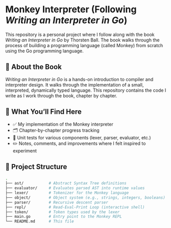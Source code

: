 # Monkey Interpreter (Following *Writing an Interpreter in Go*)

This repository is a personal project where I follow along with the book *Writing an Interpreter in Go* by Thorsten Ball. The book walks through the process of building a programming language (called Monkey) from scratch using the Go programming language.

## 📘 About the Book

*Writing an Interpreter in Go* is a hands-on introduction to compiler and interpreter design. It walks through the implementation of a small, interpreted, dynamically typed language. This repository contains the code I write as I work through the book, chapter by chapter.

## 🧠 What You’ll Find Here

- ✅ My implementation of the Monkey interpreter
- 🗂️ Chapter-by-chapter progress tracking
- 🧪 Unit tests for various components (lexer, parser, evaluator, etc.)
- ✏️ Notes, comments, and improvements where I felt inspired to experiment

## 📂 Project Structure

```bash
.
├── ast/           # Abstract Syntax Tree definitions
├── evaluator/     # Evaluates parsed AST into runtime values
├── lexer/         # Tokenizer for the Monkey language
├── object/        # Object system (e.g., strings, integers, booleans)
├── parser/        # Recursive descent parser
├── repl/          # Read-Eval-Print Loop (interactive shell)
├── token/         # Token types used by the lexer
├── main.go        # Entry point to the Monkey REPL
└── README.md      # This file

